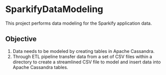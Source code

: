 # SparkifyDataModeling
This project performs data modeling for the Sparkify application data.

## Objective
1) Data needs to be modeled by creating tables in Apache Cassandra.
2) Through ETL pipeline transfer data from a set of CSV files within a directory to create a streamlined CSV file to model and insert data into Apache Cassandra tables.
